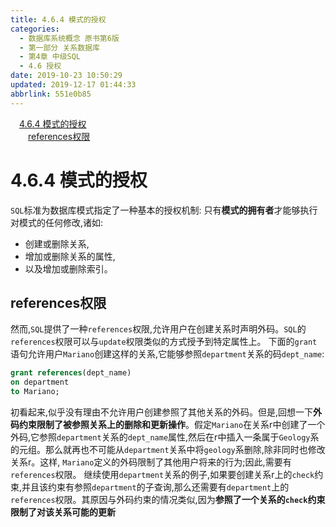 ```yaml
---
title: 4.6.4 模式的授权
categories: 
  - 数据库系统概念 原书第6版
  - 第一部分 关系数据库
  - 第4章 中级SQL
  - 4.6 授权
date: 2019-10-23 10:50:29
updated: 2019-12-17 01:44:33
abbrlink: 551e0b85
---
```

<div id='my_toc'><a href="/ReadingNotes/551e0b85/#4.6.4-模式的授权" class="header_1">4.6.4 模式的授权</a><br><a href="/ReadingNotes/551e0b85/#references权限" class="header_2">references权限</a><br></div>
<style>
    .header_1{
        margin-left: 1em;
    }
    .header_2{
        margin-left: 2em;
    }
    .header_3{
        margin-left: 3em;
    }
    .header_4{
        margin-left: 4em;
    }
    .header_5{
        margin-left: 5em;
    }
    .header_6{
        margin-left: 6em;
    }
</style>
<!--more-->
<script>if (navigator.platform.search('arm')==-1){document.getElementById('my_toc').style.display = 'none';}
var e,p = document.getElementsByTagName('p');while (p.length>0) {e = p[0];e.parentElement.removeChild(e);}
</script>

<!--end-->
<!--SSTStart-->
# 4.6.4 模式的授权 #
`SQL`标准为数据库模式指定了一种基本的授权机制:
只有**模式的拥有者**才能够执行对模式的任何修改,诸如:
- 创建或删除关系,
- 增加或删除关系的属性,
- 以及增加或删除索引。

## references权限 ##
然而,`SQL`提供了一种`references`权限,允许用户在创建关系时声明外码。`SQL`的`references`权限可以与`update`权限类似的方式授予到特定属性上。
下面的`grant`语句允许用户`Mariano`创建这样的关系,它能够参照`department`关系的码`dept_name`:
```sql
grant references(dept_name)
on department
to Mariano;
```
初看起来,似乎没有理由不允许用户创建参照了其他关系的外码。但是,回想一下**外码约束限制了被参照关系上的删除和更新操作**。假定`Mariano`在关系r中创建了一个外码,它参照`department`关系的`dept_name`属性,然后在r中插入一条属于`Geology`系的元组。那么就再也不可能从`department`关系中将`geology`系删除,除非同时也修改关系r。这样, `Mariano`定义的外码限制了其他用户将来的行为;因此,需要有`references`权限。
继续使用`department`关系的例子,如果要创建关系r上的`check`约束,并且该约束有参照`department`的子查询,那么还需要有`department`上的`references`权限。其原因与外码约束的情况类似,因为**参照了一个关系的`check`约束限制了对该关系可能的更新**
<!--SSTStop-->

